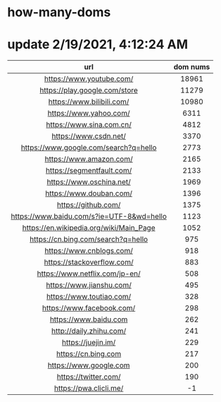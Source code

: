 # how-many-doms

# update 2/19/2021, 4:12:24 AM

url | dom nums
:-: | :-:
https://www.youtube.com/ | 18961
https://play.google.com/store | 11279
https://www.bilibili.com/ | 10980
https://www.yahoo.com/ | 6311
https://www.sina.com.cn/ | 4812
https://www.csdn.net/ | 3370
https://www.google.com/search?q=hello | 2773
https://www.amazon.com/ | 2165
https://segmentfault.com/ | 2133
https://www.oschina.net/ | 1969
https://www.douban.com/ | 1396
https://github.com/ | 1375
https://www.baidu.com/s?ie=UTF-8&wd=hello | 1123
https://en.wikipedia.org/wiki/Main_Page | 1052
https://cn.bing.com/search?q=hello | 975
https://www.cnblogs.com/ | 918
https://stackoverflow.com/ | 883
https://www.netflix.com/jp-en/ | 508
https://www.jianshu.com/ | 495
https://www.toutiao.com/ | 328
https://www.facebook.com/ | 298
https://www.baidu.com | 262
http://daily.zhihu.com/ | 241
https://juejin.im/ | 229
https://cn.bing.com | 217
https://www.google.com | 200
https://twitter.com/ | 190
https://pwa.clicli.me/ | -1

